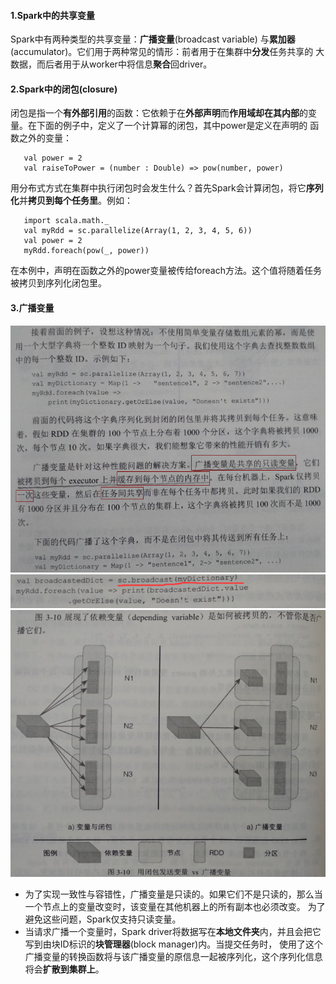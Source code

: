 #### 1.Spark中的共享变量
Spark中有两种类型的共享变量：**广播变量**(broadcast variable) 与**累加器**(accumulator)。它们用于两种常见的情形：前者用于在集群中**分发**任务共享的
大数据，而后者用于从worker中将信息**聚合**回driver。

#### 2.Spark中的闭包(closure)
闭包是指一个**有外部引用**的函数：它依赖于在**外部声明**而**作用域却在其内部**的变量。在下面的例子中，定义了一个计算幂的闭包，其中power是定义在声明的
函数之外的变量：
```
   val power = 2
   val raiseToPower = (number : Double) => pow(number, power)
```
用分布式方式在集群中执行闭包时会发生什么？首先Spark会计算闭包，将它**序列化**并**拷贝到每个任务里**。例如：
```
   import scala.math._
   val myRdd = sc.parallelize(Array(1, 2, 3, 4, 5, 6))
   val power = 2
   myRdd.foreach(pow(_, power))
```
在本例中，声明在函数之外的power变量被传给foreach方法。这个值将随着任务被拷贝到序列化闭包里。

#### 3.广播变量
![图1](https://github.com/Terence-Yan/note_pictures/blob/master/spark_pictures/broadVariable2.png "")
![图2](https://github.com/Terence-Yan/note_pictures/blob/master/spark_pictures/broadVariable3.png "")
![图3](https://github.com/Terence-Yan/note_pictures/blob/master/spark_pictures/broadVariable.png "")
* 为了实现一致性与容错性，广播变量是只读的。如果它们不是只读的，那么当一个节点上的变量改变时，该变量在其他机器上的所有副本也必须改变。
为了避免这些问题，Spark仅支持只读变量。
* 当请求广播一个变量时，Spark driver将数据写在**本地文件夹**内，并且会把它写到由块ID标识的**块管理器**(block manager)内。当提交任务时，
使用了这个广播变量的转换函数将与该广播变量的原信息一起被序列化，这个序列化信息将会**扩散到集群上**。







